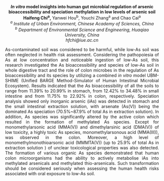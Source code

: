 <center><strong><i>In vitro</i> model insights into human gut microbial regulation of arsenic bioaccessibility and speciation methylation in low levels of arsenic soil</strong>

<center><strong>Haifeng Chi<sup>a</sup>,</strong> Yanwei Hou<sup>b</sup>, Youchi Zhang<sup>a</sup> and Chao Cai<sup>a</sup>

<center><i><sup>a</sup> Institute of Urban Environment, Chinese Academy of Sciences, China</i>

<center><i><sup>b</sup> Department of Environmental Science and Engineering, Huaqiao University, China</i>

<center><i>hfchi@iue.ac.cn</i>

<p style="text-align:justify">As-contaminated soil was considered to be harmful, while low-As soil was
often neglected in health risk assessment. Considering the pathopoiesia
of As at low concentration and noticeable ingestion of low-As soil, this
research investigated the As bioaccessibility and species of low-As soil
in whole digestive tract and the role of colon microbes in the
regulation of As bioaccessibility and its species by utilizing a
combined <i>in vitro</i> model UBM-SHIME (Unified BARGE Method-Simulator of
Human Intestinal Microbial Ecosystem). Results indicated that the As
bioaccessibility of all the soils to range from 11.39% to 20.99% in
stomach, from 12.42% to 34.48% in small intestine and from 11.75% to
22.92% in colon, respectively. Speciation analysis showed only inorganic
arsenic (iAs) was detected in stomach and the small intestinal
extraction solution, with arsenate (As(V)) being the dominated As
speciation (70.5%~87.9% of total As in extraction solution). In
addition, As species was significantly altered by the active colon which
resulted in the formation of methylated As species. Except for
monomethylarsonic acid (MMA(V)) and dimethylarsinic acid (DMA(V)) of low
toxicity, a highly toxic As species, monomethylarsonous acid (MMA(III)),
was observed in the colon. Moreover, a high level of
monomethylmonothioarsonic acid (MMMTA(V)) (up to 25.9% of total As in
extraction solution ) of unclear toxicological properties was also
detected. The formation of various organic As species demonstrated that
human colon microorganisms had the ability to actively metabolise iAs
into methylated arsenicals and methylated thio-arsenicals. Such
transformation should be considered seriously when assessing the human
health risks associated with oral exposure to low-As soil.


